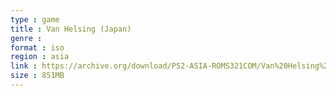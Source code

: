 ```yaml
---
type : game
title : Van Helsing (Japan)
genre : 
format : iso
region : asia
link : https://archive.org/download/PS2-ASIA-ROMS321COM/Van%20Helsing%20%28Japan%29.7z
size : 851MB
---
```

